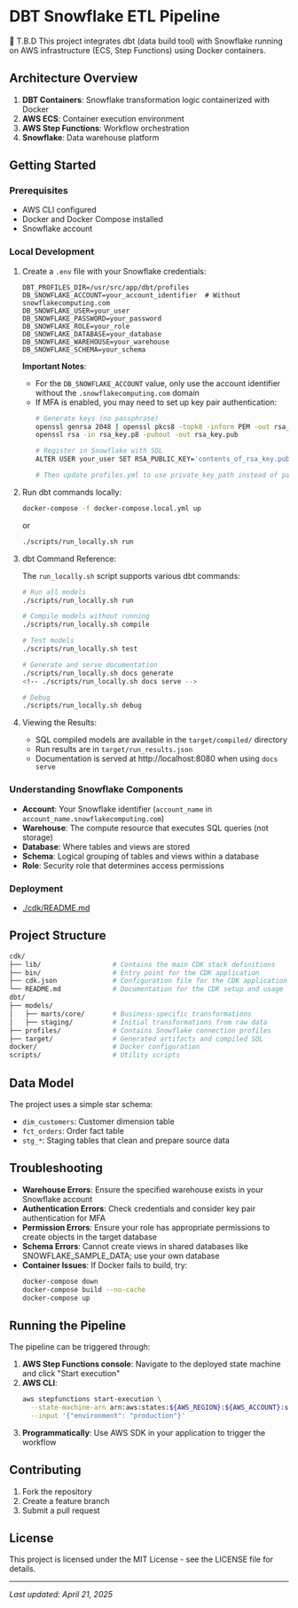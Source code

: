 # DBT Snowflake ETL Pipeline

🔸 T.B.D
This project integrates dbt (data build tool) with Snowflake running on AWS infrastructure (ECS, Step Functions) using Docker containers.

## Architecture Overview

1. **DBT Containers**: Snowflake transformation logic containerized with Docker
2. **AWS ECS**: Container execution environment
3. **AWS Step Functions**: Workflow orchestration
4. **Snowflake**: Data warehouse platform

## Getting Started

### Prerequisites

- AWS CLI configured
- Docker and Docker Compose installed
- Snowflake account

### Local Development

1. Create a `.env` file with your Snowflake credentials:
   ```
   DBT_PROFILES_DIR=/usr/src/app/dbt/profiles
   DB_SNOWFLAKE_ACCOUNT=your_account_identifier  # Without snowflakecomputing.com
   DB_SNOWFLAKE_USER=your_user
   DB_SNOWFLAKE_PASSWORD=your_password
   DB_SNOWFLAKE_ROLE=your_role
   DB_SNOWFLAKE_DATABASE=your_database
   DB_SNOWFLAKE_WAREHOUSE=your_warehouse
   DB_SNOWFLAKE_SCHEMA=your_schema
   ```

   **Important Notes**:
   - For the `DB_SNOWFLAKE_ACCOUNT` value, only use the account identifier without the `.snowflakecomputing.com` domain
   - If MFA is enabled, you may need to set up key pair authentication:
     ```bash
     # Generate keys (no passphrase)
     openssl genrsa 2048 | openssl pkcs8 -topk8 -inform PEM -out rsa_key.p8 -nocrypt
     openssl rsa -in rsa_key.p8 -pubout -out rsa_key.pub
     
     # Register in Snowflake with SQL
     ALTER USER your_user SET RSA_PUBLIC_KEY='contents_of_rsa_key.pub';
     
     # Then update profiles.yml to use private_key_path instead of password
     ```

2. Run dbt commands locally:
   ```bash
   docker-compose -f docker-compose.local.yml up
   ```
   or
   ```bash
   ./scripts/run_locally.sh run
   ```

3. dbt Command Reference:

   The `run_locally.sh` script supports various dbt commands:
   ```bash
   # Run all models
   ./scripts/run_locally.sh run
   
   # Compile models without running
   ./scripts/run_locally.sh compile
   
   # Test models
   ./scripts/run_locally.sh test
   
   # Generate and serve documentation
   ./scripts/run_locally.sh docs generate
   <!-- ./scripts/run_locally.sh docs serve -->
   
   # Debug
   ./scripts/run_locally.sh debug
   ```

4. Viewing the Results:
   - SQL compiled models are available in the `target/compiled/` directory
   - Run results are in `target/run_results.json`
   - Documentation is served at http://localhost:8080 when using `docs serve`

### Understanding Snowflake Components

- **Account**: Your Snowflake identifier (`account_name` in `account_name.snowflakecomputing.com`)
- **Warehouse**: The compute resource that executes SQL queries (not storage)
- **Database**: Where tables and views are stored
- **Schema**: Logical grouping of tables and views within a database
- **Role**: Security role that determines access permissions

### Deployment

- [./cdk/README.md](./cdk/README.md)

## Project Structure

```bash
cdk/
├── lib/                  # Contains the main CDK stack definitions
├── bin/                  # Entry point for the CDK application   
├── cdk.json              # Configuration file for the CDK application
└── README.md             # Documentation for the CDK setup and usage
dbt/
├── models/
│   ├── marts/core/       # Business-specific transformations
│   ├── staging/          # Initial transformations from raw data
├── profiles/             # Contains Snowflake connection profiles
├── target/               # Generated artifacts and compiled SQL
docker/                   # Docker configuration
scripts/                  # Utility scripts
```

## Data Model

The project uses a simple star schema:
- `dim_customers`: Customer dimension table
- `fct_orders`: Order fact table
- `stg_*`: Staging tables that clean and prepare source data

## Troubleshooting

- **Warehouse Errors**: Ensure the specified warehouse exists in your Snowflake account
- **Authentication Errors**: Check credentials and consider key pair authentication for MFA
- **Permission Errors**: Ensure your role has appropriate permissions to create objects in the target database
- **Schema Errors**: Cannot create views in shared databases like SNOWFLAKE_SAMPLE_DATA; use your own database
- **Container Issues**: If Docker fails to build, try:
  ```bash
  docker-compose down
  docker-compose build --no-cache
  docker-compose up
  ```

## Running the Pipeline

The pipeline can be triggered through:

1. **AWS Step Functions console**: Navigate to the deployed state machine and click "Start execution"
2. **AWS CLI**:
   ```bash
   aws stepfunctions start-execution \
     --state-machine-arn arn:aws:states:${AWS_REGION}:${AWS_ACCOUNT}:stateMachine:DbtWorkflow \
     --input '{"environment": "production"}'
   ```
3. **Programmatically**: Use AWS SDK in your application to trigger the workflow

## Contributing

1. Fork the repository
2. Create a feature branch
3. Submit a pull request

## License

This project is licensed under the MIT License - see the LICENSE file for details.

---

*Last updated: April 21, 2025*
